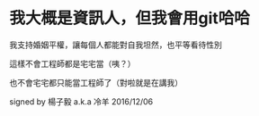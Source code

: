 # 我大概是資訊人，但我會用git哈哈

我支持婚姻平權，讓每個人都能對自我坦然，也平等看待性別

這樣不會工程師都是宅宅當（咦？）

也不會宅宅都只能當工程師了（對啦就是在講我）

signed by 楊子毅 a.k.a 冷羊 2016/12/06
